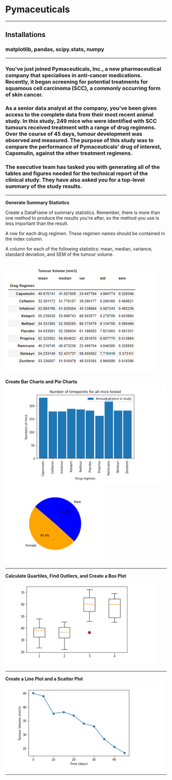 # Pymaceuticals
---
## Installations
### matplotlib, pandas, scipy.stats, numpy
---


### You've just joined Pymaceuticals, Inc., a new pharmaceutical company that specialises in anti-cancer medications. Recently, it began screening for potential treatments for squamous cell carcinoma (SCC), a commonly occurring form of skin cancer.

### As a senior data analyst at the company, you've been given access to the complete data from their most recent animal study. In this study, 249 mice who were identified with SCC tumours received treatment with a range of drug regimens. Over the course of 45 days, tumour development was observed and measured. The purpose of this study was to compare the performance of Pymaceuticals’ drug of interest, Capomulin, against the other treatment regimens.

### The executive team has tasked you with generating all of the tables and figures needed for the technical report of the clinical study. They have also asked you for a top-level summary of the study results.
---
**Generate Summary Statistics**

Create a DataFrame of summary statistics. Remember, there is more than one method to produce the results you're after, so the method you use is less important than the result.

A row for each drug regimen. These regimen names should be contained in the index column.

A column for each of the following statistics: mean, median, variance, standard deviation, and SEM of the tumour volume.

![Link Image](https://github.com/nickjaycarr88/Pymaceuticals-assignment-5/blob/main/images/summary_statistics.png)
---
**Create Bar Charts and Pie Charts**
![Link Image](https://github.com/nickjaycarr88/Pymaceuticals-assignment-5/blob/main/images/bar.png)
![Link Image](https://github.com/nickjaycarr88/Pymaceuticals-assignment-5/blob/main/images/pie.png)

---

**Calculate Quartiles, Find Outliers, and Create a Box Plot**
![Link Image](https://github.com/nickjaycarr88/Pymaceuticals-assignment-5/blob/main/images/box.png)

---

**Create a Line Plot and a Scatter Plot**
![Link Image](https://github.com/nickjaycarr88/Pymaceuticals-assignment-5/blob/main/images/line.png)

---
